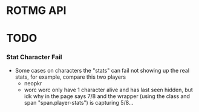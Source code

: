 # ROTMG API

# TODO
### Stat Character Fail
- Some cases on characters the "stats" can fail not showing up the real stats, for example, compare this two players
    - neopkr
    - worc
worc only have 1 character alive and has last seen hidden, but idk why in the page says 7/8 and the wrapper (using the class and span "span.player-stats") is capturing 5/8... 